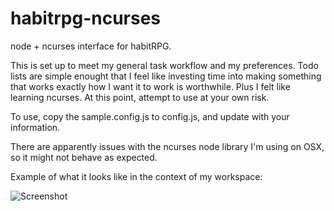 habitrpg-ncurses
================

node + ncurses interface for habitRPG.

This is set up to meet my general task workflow and my preferences.  Todo lists are simple enought that I feel like investing time into making something that works exactly how I want it to work is worthwhile.  Plus I felt like learning ncurses. At this point, attempt to use at your own risk.

To use, copy the sample.config.js to config.js, and update with your information.

There are apparently issues with the ncurses node library I'm using on OSX, so it might not behave as expected. 

Example of what it looks like in the context of my workspace:

![Screenshot](https://raw.github.com/arscan/habitrpg-ncurses/master/screenshot1.png)
